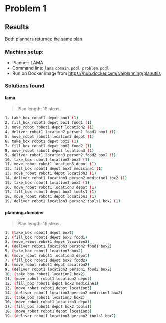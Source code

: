# Problem 1

## Results

Both planners returned the same plan.

### Machine setup:
- Planner: LAMA 
- Command line: ``lama domain.pddl problem.pddl``
- Run on Docker image from https://hub.docker.com/r/aiplanning/planutils

### Solutions found 

#### lama

> Plan length: 19 steps.

```bash
1. take_box robot1 depot box1 (1)
2. fill_box robot1 depot box1 food1 (1)
3. move_robot robot1 depot location2 (1)
4. deliver robot1 location2 person1 food1 box1 (1)
5. move_robot robot1 location2 depot (1)
6. take_box robot1 depot box2 (1)
7. fill_box robot1 depot box2 food2 (1)
8. move_robot robot1 depot location3 (1)
9. deliver robot1 location3 person2 food2 box2 (1)
10. take_box robot1 location3 box2 (1)
11. move_robot robot1 location3 depot (1)
12. fill_box robot1 depot box2 medicine1 (1)
13. move_robot robot1 depot location3 (1)
14. deliver robot1 location3 person2 medicine1 box2 (1)
15. take_box robot1 location3 box2 (1)
16. move_robot robot1 location3 depot (1)
17. fill_box robot1 depot box2 tools1 (1)
18. move_robot robot1 depot location3 (1)
19. deliver robot1 location3 person2 tools1 box2 (1)
```

#### planning.domains

> Plan length: 19 steps.

```bash
1. (take_box robot1 depot box2)
2. (fill_box robot1 depot box2 food1)
3. (move_robot robot1 depot location3)
4. (deliver robot1 location3 person2 food1 box2)
5. (take_box robot1 location3 box2)
6. (move_robot robot1 location3 depot)
7. (fill_box robot1 depot box2 food2)
8. (move_robot robot1 depot location2)
9. (deliver robot1 location2 person1 food2 box2)
10. (take_box robot1 location2 box2)
11. (move_robot robot1 location2 depot)
12. (fill_box robot1 depot box2 medicine1)
13. (move_robot robot1 depot location3)
14. (deliver robot1 location3 person2 medicine1 box2)
15. (take_box robot1 location3 box2)
16. (move_robot robot1 location3 depot)
17. (fill_box robot1 depot box2 tools1)
18. (move_robot robot1 depot location3)
19. (deliver robot1 location3 person2 tools1 box2)
```